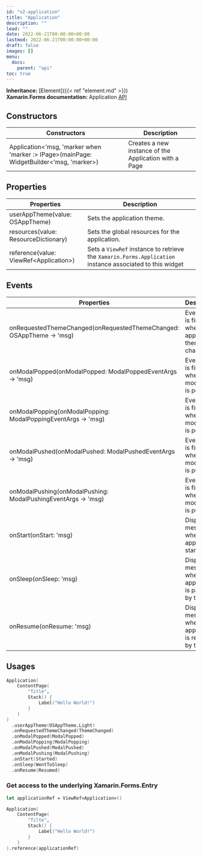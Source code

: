 ```yaml
---
id: "v2-application"
title: "Application"
description: ""
lead: ""
date: 2022-06-21T00:00:00+00:00
lastmod: 2022-06-21T00:00:00+00:00
draft: false
images: []
menu:
  docs:
    parent: "api"
toc: true
---
```


**Inheritance:** [Element]({{< ref "element.md" >}})  
**Xamarin.Forms documentation:** Application [API](https://docs.microsoft.com/en-us/dotnet/api/xamarin.forms.application)

## Constructors

| Constructors | Description |
|--|--|
| Application<'msg, 'marker when 'marker :> IPage>(mainPage: WidgetBuilder<'msg, 'marker>) | Creates a new instance of the Application with a Page |

## Properties

| Properties | Description |
|--|--|
| userAppTheme(value: OSAppTheme) | Sets the application theme. |
| resources(value: ResourceDictionary) | Sets the global resources for the application. |
| reference(value: ViewRef&lt;Application&gt;) | Sets a `ViewRef` instance to retrieve the `Xamarin.Forms.Application` instance associated to this widget |

## Events

| Properties | Description |
|--|--|
| onRequestedThemeChanged(onRequestedThemeChanged: OSAppTheme -> 'msg) | Event that is fired when the application theme is changed. |
| onModalPopped(onModalPopped: ModalPoppedEventArgs -> 'msg) | Event that is fired when a modal page is popped. |
| onModalPopping(onModalPopping: ModalPoppingEventArgs -> 'msg) | Event that is fired when a modal page is popping. |
| onModalPushed(onModalPushed: ModalPushedEventArgs -> 'msg) | Event that is fired when a modal page is pushed. |
| onModalPushing(onModalPushing: ModalPushingEventArgs -> 'msg) | Event that is fired when a modal page is pushing. |
| onStart(onStart: 'msg) | Dispatch a message when the application starts |
| onSleep(onSleep: 'msg) | Dispatch a message when the application is paused by the OS |
| onResume(onResume: 'msg) | Dispatch a message when the application is resumed by the OS |

## Usages

```fs
Application(
    ContentPage(
        "Title",
        Stack() {
            Label("Hello World!")
        }
    )
)
  .userAppTheme(OSAppTheme.Light)
  .onRequestedThemeChanged(ThemeChanged)
  .onModalPopped(ModalPopped)
  .onModalPopping(ModalPopping)
  .onModalPushed(ModalPushed)
  .onModalPushing(ModalPushing)
  .onStart(Started)
  .onSleep(WentToSleep)
  .onResume(Resumed)
```

### Get access to the underlying Xamarin.Forms.Entry

```fs
let applicationRef = ViewRef<Application>()

Application(
    ContentPage(
        "Tilte",
        Stack() {
            Label("Hello World!")
        }
    )
).reference(applicationRef)
```
